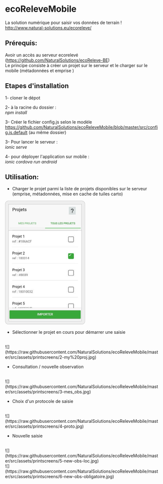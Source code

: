 # ecoReleveMobile
La solution numérique pour saisir vos données de terrain !<br/>
http://www.natural-solutions.eu/ecoreleve/

## Prérequis:
Avoir un accès au serveur ecorelevé (https://github.com/NaturalSolutions/ecoReleve-BE)<br/>
Le principe consiste à créer un projet sur le serveur et le charger sur le mobile (métadonnées et emprise )

## Etapes d'installation 

1- cloner le dépot

2- à la racine du dossier :<br/> 
<i>npm install</i>

3- Créer le fichier config.js selon le modèle https://github.com/NaturalSolutions/ecoReleveMobile/blob/master/src/config.js.default (au même dossier)

3- Pour lancer le serveur : <br/> 
<i>ionic serve</i>

4- pour déployer l'application sur mobile :<br/>
<i>ionic cordova run android</i>


## Utilisation: 

* Charger le projet parmi la liste de projets disponibles sur le serveur (emprise, métadonnées, mise en cache de tuiles carto)

![](https://raw.githubusercontent.com/NaturalSolutions/ecoReleveMobile/master/src/assets/printscreens/1-all%20proj.jpg)

* Sélectionner le projet en cours pour démarrer une saisie
<br/>
![](https://raw.githubusercontent.com/NaturalSolutions/ecoReleveMobile/master/src/assets/printscreens/2-my%20proj.jpg)

* Consultation / nouvelle observation
<br/>
![](https://raw.githubusercontent.com/NaturalSolutions/ecoReleveMobile/master/src/assets/printscreens/3-mes_obs.jpg)

* Choix d'un protocole de saisie
<br/>
![](https://raw.githubusercontent.com/NaturalSolutions/ecoReleveMobile/master/src/assets/printscreens/4-proto.jpg)

* Nouvelle saisie
<br/>
![](https://raw.githubusercontent.com/NaturalSolutions/ecoReleveMobile/master/src/assets/printscreens/5-new-obs-loc.jpg)
<br/>
![](https://raw.githubusercontent.com/NaturalSolutions/ecoReleveMobile/master/src/assets/printscreens/6-new-obs-obligatoire.jpg)
